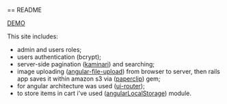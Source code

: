== README

[DEMO](http://railsangular-internet-store.herokuapp.com)

This site includes:

- admin and users roles;
- users authentication (bcrypt);
- server-side pagination ([kaminari](https://github.com/amatsuda/kaminari)) and searching;
- image uploading ([angular-file-upload](https://github.com/danialfarid/angular-file-upload)) from browser to server, then rails app saves it within amazon s3 via ([paperclip](https://github.com/thoughtbot/paperclip)) gem;
- for angular architecture was used ([ui-router](https://github.com/angular-ui/ui-router));
- to store items in cart i've used ([angularLocalStorage](https://github.com/agrublev/angularLocalStorage)) module. 

